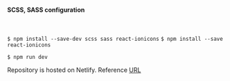 #### SCSS, SASS configuration
<br/>

`$ npm install --save-dev scss sass react-ionicons`
`$ npm install --save react-ionicons`

`$ npm run dev`

Repository is hosted on Netlify. Reference [URL](https://joyful-nasturtium-6d0e9c.netlify.app/)